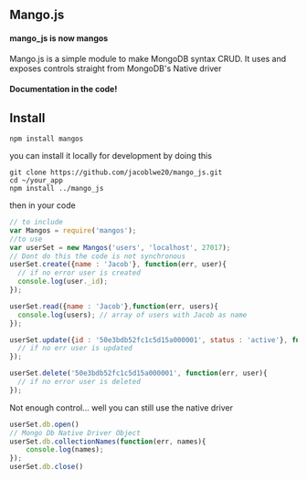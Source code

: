 ## Mango.js

#### mango_js is now mangos

Mango.js is a simple module to make MongoDB syntax CRUD. It uses and exposes controls straight from MongoDB's Native driver

#### Documentation in the code!

## Install

```shell
npm install mangos
```
you can install it locally for development by doing this

```shell
git clone https://github.com/jacoblwe20/mango_js.git
cd ~/your_app
npm install ../mango_js
```

then in your code

```javascript
// to include
var Mangos = require('mangos');
//to use
var userSet = new Mangos('users', 'localhost', 27017);
// Dont do this the code is not synchronous
userSet.create({name : 'Jacob'}, function(err, user){
  // if no error user is created
  console.log(user._id);
});

userSet.read({name : 'Jacob'},function(err, users){
  console.log(users); // array of users with Jacob as name
});

userSet.update({id : '50e3bdb52fc1c5d15a000001', status : 'active'}, function(err, user){
  // if no err user is updated
});

userSet.delete('50e3bdb52fc1c5d15a000001', function(err, user){
  // if no error user is deleted
});

```

Not enough control... well you can still use the native driver

```javascript
userSet.db.open()
// Mongo Db Native Driver Object
userSet.db.collectionNames(function(err, names){
	console.log(names);
});
userSet.db.close()
```

